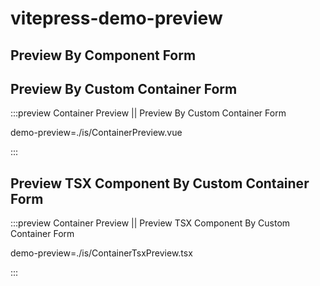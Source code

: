 # vitepress-demo-preview

## Preview By Component Form

<preview class="!bg-black" path="./is/ComponentPreview.vue" title="Component Preview" description="Preview By Component Form" />

## Preview By Custom Container Form

:::preview Container Preview || Preview By Custom Container Form

demo-preview=./is/ContainerPreview.vue

:::

## Preview TSX Component By Custom Container Form

:::preview Container Preview || Preview TSX Component By Custom Container Form

demo-preview=./is/ContainerTsxPreview.tsx

:::
